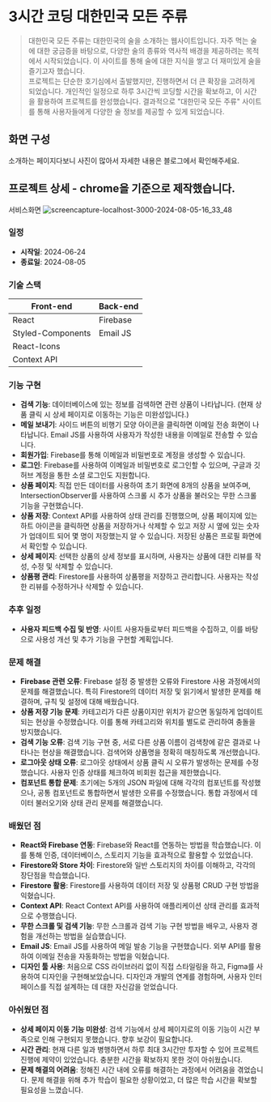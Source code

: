 # 3시간 코딩 대한민국 모든 주류
>대한민국 모든 주류는 대한민국의 술을 소개하는 웹사이트입니다. 자주 먹는 술에 대한 궁금증을 바탕으로, 다양한 술의 종류와 역사적 배경을 제공하려는 목적에서 시작되었습니다. 이 사이트를 통해 술에 대한 지식을 쌓고 더 재미있게 술을 즐기고자 했습니다. <br />
프로젝트는 단순한 호기심에서 출발했지만, 진행하면서 더 큰 확장을 고려하게 되었습니다. 개인적인 일정으로 하루 3시간씩 코딩할 시간을 확보하고, 이 시간을 활용하여 프로젝트를 완성했습니다. 결과적으로 "대한민국 모든 주류" 사이트를 통해 사용자들에게 다양한 술 정보를 제공할 수 있게 되었습니다.

## 화면 구성
소개하는 페이지다보니 사진이 많아서 자세한 내용은 블로그에서 확인해주세요.

## 프로젝트 상세 - chrome을 기준으로 제작했습니다.
서비스화면
![screencapture-localhost-3000-2024-08-05-16_33_48](https://github.com/user-attachments/assets/028dbb51-6236-4d34-9215-ae5144049f97)

### 일정
- **시작일**: 2024-06-24
- **종료일**: 2024-08-05

### 기술 스택
| Front-end | Back-end |
| --- | --- |
| React | Firebase |
| Styled-Components | Email JS |
| React-Icons |  |
| Context API |  |

### 기능 구현
- **검색 기능**: 데이터베이스에 있는 정보를 검색하면 관련 상품이 나타납니다. (현재 상품 클릭 시 상세 페이지로 이동하는 기능은 미완성입니다.)
- **메일 보내기**: 사이드 버튼의 비행기 모양 아이콘을 클릭하면 이메일 전송 화면이 나타납니다. Email JS를 사용하여 사용자가 작성한 내용을 이메일로 전송할 수 있습니다.
- **회원가입**: Firebase를 통해 이메일과 비밀번호로 계정을 생성할 수 있습니다.
- **로그인**: Firebase를 사용하여 이메일과 비밀번호로 로그인할 수 있으며, 구글과 깃허브 계정을 통한 소셜 로그인도 지원합니다.
- **상품 페이지**: 직접 만든 데이터를 사용하여 초기 화면에 8개의 상품을 보여주며, IntersectionObserver를 사용하여 스크롤 시 추가 상품을 불러오는 무한 스크롤 기능을 구현했습니다.
- **상품 저장**: Context API를 사용하여 상태 관리를 진행했으며, 상품 페이지에 있는 하트 아이콘을 클릭하면 상품을 저장하거나 삭제할 수 있고 저장 시 옆에 있는 숫자가 업데이트 되어 몇 명이 저장했는지 알 수 있습니다. 저장된 상품은 프로필 화면에서 확인할 수 있습니다.
- **상세 페이지**: 선택한 상품의 상세 정보를 표시하며, 사용자는 상품에 대한 리뷰를 작성, 수정 및 삭제할 수 있습니다.
- **상품평 관리**: Firestore를 사용하여 상품평을 저장하고 관리합니다. 사용자는 작성한 리뷰를 수정하거나 삭제할 수 있습니다.

### 추후 일정
- **사용자 피드백 수집 및 반영**: 사이트 사용자들로부터 피드백을 수집하고, 이를 바탕으로 사용성 개선 및 추가 기능을 구현할 계획입니다.

### 문제 해결
- **Firebase 관련 오류**: Firebase 설정 중 발생한 오류와 Firestore 사용 과정에서의 문제를 해결했습니다. 특히 Firestore의 데이터 저장 및 읽기에서 발생한 문제를 해결하며, 규칙 및 설정에 대해 배웠습니다.
- **상품 저장 기능 문제**: 카테고리가 다른 상품이지만 위치가 같으면 동일하게 업데이트되는 현상을 수정했습니다. 이를 통해 카테고리와 위치를 별도로 관리하여 충돌을 방지했습니다.
- **검색 기능 오류**: 검색 기능 구현 중, 서로 다른 상품 이름이 검색창에 같은 결과로 나타나는 현상을 해결했습니다. 검색어와 상품명을 정확히 매칭하도록 개선했습니다.
- **로그아웃 상태 오류**: 로그아웃 상태에서 상품 클릭 시 오류가 발생하는 문제를 수정했습니다. 사용자 인증 상태를 체크하여 비회원 접근을 제한했습니다.
- **컴포넌트 통합 문제**: 초기에는 5개의 JSON 파일에 대해 각각의 컴포넌트를 작성했으나, 공통 컴포넌트로 통합하면서 발생한 오류를 수정했습니다. 통합 과정에서 데이터 불러오기와 상태 관리 문제를 해결했습니다.

### 배웠던 점
- **React와 Firebase 연동**: Firebase와 React를 연동하는 방법을 학습했습니다. 이를 통해 인증, 데이터베이스, 스토리지 기능을 효과적으로 활용할 수 있었습니다.
- **Firestore와 Store 차이**: Firestore와 일반 스토리지의 차이를 이해하고, 각각의 장단점을 학습했습니다.
- **Firestore 활용**: Firestore를 사용하여 데이터 저장 및 상품평 CRUD 구현 방법을 익혔습니다.
- **Context API**: React Context API를 사용하여 애플리케이션 상태 관리를 효과적으로 수행했습니다.
- **무한 스크롤 및 검색 기능**: 무한 스크롤과 검색 기능 구현 방법을 배우고, 사용자 경험을 개선하는 방법을 실습했습니다.
- **Email JS**: Email JS를 사용하여 메일 발송 기능을 구현했습니다. 외부 API를 활용하여 이메일 전송을 자동화하는 방법을 익혔습니다.
- **디자인 툴 사용**: 처음으로 CSS 라이브러리 없이 직접 스타일링을 하고, Figma를 사용하여 디자인을 구현해보았습니다. 디자인과 개발의 연계를 경험하며, 사용자 인터페이스를 직접 설계하는 데 대한 자신감을 얻었습니다.

### 아쉬웠던 점
- **상세 페이지 이동 기능 미완성**: 검색 기능에서 상세 페이지로의 이동 기능이 시간 부족으로 인해 구현되지 못했습니다. 향후 보강이 필요합니다.
- **시간 관리**: 현재 다른 일과 병행하면서 하루 최대 3시간만 투자할 수 있어 프로젝트 진행에 제약이 있었습니다. 충분한 시간을 확보하지 못한 것이 아쉬웠습니다.
- **문제 해결의 어려움**: 정해진 시간 내에 오류를 해결하는 과정에서 어려움을 겪었습니다. 문제 해결을 위해 추가 학습이 필요한 상황이었고, 더 많은 학습 시간을 확보할 필요성을 느꼈습니다.
